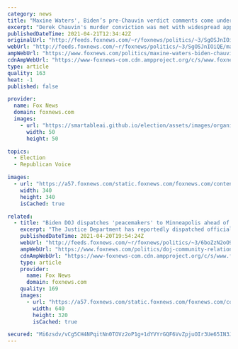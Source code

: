 ```yaml
---
category: news
title: "Maxine Waters', Biden’s pre-Chauvin verdict comments come under scrutiny as defense eyes appeal"
excerpt: "Derek Chauvin's murder conviction was met with widespread approval among those seeking justice for George Floyd, but the trial's outcome may not be set in stone thanks to remarks from influential political leaders such as Rep. Maxine Waters, D-Calif., and President Biden himself."
publishedDateTime: 2021-04-21T12:34:42Z
originalUrl: "http://feeds.foxnews.com/~r/foxnews/politics/~3/SgOSJnIOiQE/maxine-waters-biden-chauvin-verdict-comments-appeal"
webUrl: "http://feeds.foxnews.com/~r/foxnews/politics/~3/SgOSJnIOiQE/maxine-waters-biden-chauvin-verdict-comments-appeal"
ampWebUrl: "https://www.foxnews.com/politics/maxine-waters-biden-chauvin-verdict-comments-appeal.amp"
cdnAmpWebUrl: "https://www-foxnews-com.cdn.ampproject.org/c/s/www.foxnews.com/politics/maxine-waters-biden-chauvin-verdict-comments-appeal.amp"
type: article
quality: 163
heat: -1
published: false

provider:
  name: Fox News
  domain: foxnews.com
  images:
    - url: "https://smartableai.github.io/election/assets/images/organizations/foxnews.com-50x50.jpg"
      width: 50
      height: 50

topics:
  - Election
  - Republican Voice

images:
  - url: "https://a57.foxnews.com/static.foxnews.com/foxnews.com/content/uploads/2021/03/340/340/RonnBlitzerHeadshot.jpg?ve=1&tl=1"
    width: 340
    height: 340
    isCached: true

related:
  - title: "Biden DOJ dispatches 'peacemakers' to Minneapolis ahead of Chauvin verdict: report"
    excerpt: "The Justice Department has reportedly dispatched officials from its Community Relations Service to act as peacemakers and facilitate listening sessions in Minneapolis."
    publishedDateTime: 2021-04-20T19:54:24Z
    webUrl: "http://feeds.foxnews.com/~r/foxnews/politics/~3/6boZzN2oO9k/doj-community-relations-service-chauvin-minneapolis-riots-protest"
    ampWebUrl: "https://www.foxnews.com/politics/doj-community-relations-service-chauvin-minneapolis-riots-protest.amp"
    cdnAmpWebUrl: "https://www-foxnews-com.cdn.ampproject.org/c/s/www.foxnews.com/politics/doj-community-relations-service-chauvin-minneapolis-riots-protest.amp"
    type: article
    provider:
      name: Fox News
      domain: foxnews.com
    quality: 169
    images:
      - url: "https://a57.foxnews.com/static.foxnews.com/foxnews.com/content/uploads/2021/04/640/320/chauvin.jpg?ve=1&tl=1"
        width: 640
        height: 320
        isCached: true

secured: "Mi6zsdv/vCg5CH4NPqitNn0TOVz2oP1g+1dYVYrGQF6VvZpjuOIr3Ue65IN3JEWADB5S+CprLKaCfLScUSjSPNjnqfVOppBAQAqB0/dQqwe9wsFv0oqhRiebQ5sUMjuMnwXnwDGHthUvXv31+2PdocsB6kHnOjVZNt5r2ZGpRG3eAS7jhuNd8kfZXKCkD9Cj9k+wqBz+Sy0fUy2KWNOCZFj4GbQ7MUYjsrXHW9X/9RsmmXFD3XhvQ8nui98L2pQ7j+S0xNYSlt6niIcA2YcUvFQWFjUIGm6wXezIjR/bVRAnMts3NRzUwRqy8En2kYUusAp3EACMIqcdSRqUnoL2IWAUaXs2eZMEbGq18JEYgFU=;Xakg9hj9RpZKDjhs+c+LPA=="
---
```


